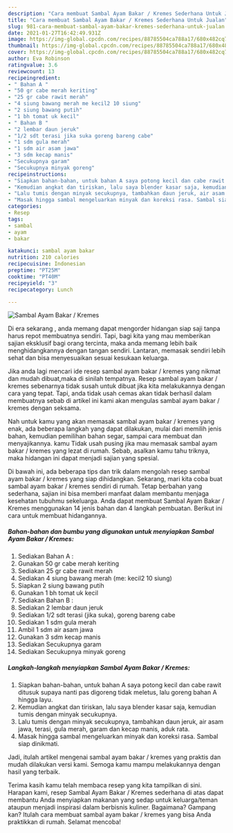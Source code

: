 ```yaml
---
description: "Cara membuat Sambal Ayam Bakar / Kremes Sederhana Untuk Jualan"
title: "Cara membuat Sambal Ayam Bakar / Kremes Sederhana Untuk Jualan"
slug: 981-cara-membuat-sambal-ayam-bakar-kremes-sederhana-untuk-jualan
date: 2021-01-27T16:42:49.931Z
image: https://img-global.cpcdn.com/recipes/88785504ca788a17/680x482cq70/sambal-ayam-bakar-kremes-foto-resep-utama.jpg
thumbnail: https://img-global.cpcdn.com/recipes/88785504ca788a17/680x482cq70/sambal-ayam-bakar-kremes-foto-resep-utama.jpg
cover: https://img-global.cpcdn.com/recipes/88785504ca788a17/680x482cq70/sambal-ayam-bakar-kremes-foto-resep-utama.jpg
author: Eva Robinson
ratingvalue: 3.6
reviewcount: 13
recipeingredient:
- " Bahan A "
- "50 gr cabe merah keriting"
- "25 gr cabe rawit merah"
- "4 siung bawang merah me kecil2 10 siung"
- "2 siung bawang putih"
- "1 bh tomat uk kecil"
- " Bahan B "
- "2 lembar daun jeruk"
- "1/2 sdt terasi jika suka goreng bareng cabe"
- "1 sdm gula merah"
- "1 sdm air asam jawa"
- "3 sdm kecap manis"
- "Secukupnya garam"
- "Secukupnya minyak goreng"
recipeinstructions:
- "Siapkan bahan-bahan, untuk bahan A saya potong kecil dan cabe rawit ditusuk supaya nanti pas digoreng tidak meletus, lalu goreng bahan A hingga layu."
- "Kemudian angkat dan tiriskan, lalu saya blender kasar saja, kemudian tumis dengan minyak secukupnya."
- "Lalu tumis dengan minyak secukupnya, tambahkan daun jeruk, air asam jawa, terasi, gula merah, garam dan kecap manis, aduk rata."
- "Masak hingga sambal mengeluarkan minyak dan koreksi rasa. Sambal siap dinikmati."
categories:
- Resep
tags:
- sambal
- ayam
- bakar

katakunci: sambal ayam bakar 
nutrition: 210 calories
recipecuisine: Indonesian
preptime: "PT25M"
cooktime: "PT40M"
recipeyield: "3"
recipecategory: Lunch

---
```



![Sambal Ayam Bakar / Kremes](https://img-global.cpcdn.com/recipes/88785504ca788a17/680x482cq70/sambal-ayam-bakar-kremes-foto-resep-utama.jpg)

Di era  sekarang , anda memang dapat mengorder hidangan siap saji tanpa harus repot membuatnya sendiri. Tapi, bagi kita yang mau memberikan sajian eksklusif bagi orang tercinta, maka anda memang lebih baik menghidangkannya dengan tangan sendiri. Lantaran, memasak sendiri lebih sehat dan bisa menyesuaikan sesuai kesukaan keluarga.

Jika anda lagi mencari ide resep sambal ayam bakar / kremes yang nikmat dan mudah dibuat,maka di sinilah tempatnya. Resep sambal ayam bakar / kremes  sebenarnya tidak susah untuk dibuat jika kita melakukannya dengan cara yang tepat. Tapi, anda tidak usah cemas akan tidak berhasil dalam membuatnya 
sebab di artikel ini kami akan mengulas sambal ayam bakar / kremes dengan seksama.  



Nah untuk kamu yang akan memasak sambal ayam bakar / kremes yang enak, ada beberapa langkah yang dapat dilakukan, mulai dari memilih jenis bahan, kemudian pemilihan bahan segar, sampai cara membuat dan menyajikannya. kamu Tidak usah pusing jika mau memasak sambal ayam bakar / kremes yang lezat di rumah. Sebab, asalkan kamu  tahu triknya, maka hidangan ini dapat menjadi sajian yang spesial.

Di bawah ini, ada beberapa tips dan trik dalam mengolah resep sambal ayam bakar / kremes yang siap dihidangkan. Sekarang, mari kita coba buat sambal ayam bakar / kremes sendiri di rumah. Tetap berbahan yang sederhana, sajian ini bisa memberi manfaat dalam membantu menjaga kesehatan tubuhmu sekeluarga. Anda dapat membuat Sambal Ayam Bakar / Kremes menggunakan 14 jenis bahan dan 4 langkah pembuatan. Berikut ini cara untuk membuat hidangannya.

<!--inarticleads1-->

##### Bahan-bahan dan bumbu yang digunakan untuk menyiapkan Sambal Ayam Bakar / Kremes:

1. Sediakan  Bahan A :
1. Gunakan 50 gr cabe merah keriting
1. Sediakan 25 gr cabe rawit merah
1. Sediakan 4 siung bawang merah (me: kecil2 10 siung)
1. Siapkan 2 siung bawang putih
1. Gunakan 1 bh tomat uk kecil
1. Sediakan  Bahan B :
1. Sediakan 2 lembar daun jeruk
1. Sediakan 1/2 sdt terasi (jika suka), goreng bareng cabe
1. Sediakan 1 sdm gula merah
1. Ambil 1 sdm air asam jawa
1. Gunakan 3 sdm kecap manis
1. Sediakan Secukupnya garam
1. Sediakan Secukupnya minyak goreng




<!--inarticleads2-->

##### Langkah-langkah menyiapkan Sambal Ayam Bakar / Kremes:

1. Siapkan bahan-bahan, untuk bahan A saya potong kecil dan cabe rawit ditusuk supaya nanti pas digoreng tidak meletus, lalu goreng bahan A hingga layu.
1. Kemudian angkat dan tiriskan, lalu saya blender kasar saja, kemudian tumis dengan minyak secukupnya.
1. Lalu tumis dengan minyak secukupnya, tambahkan daun jeruk, air asam jawa, terasi, gula merah, garam dan kecap manis, aduk rata.
1. Masak hingga sambal mengeluarkan minyak dan koreksi rasa. Sambal siap dinikmati.




Jadi, itulah artikel mengenai  sambal ayam bakar / kremes  yang praktis dan mudah dilakukan versi kami. Semoga kamu mampu melakukannya dengan hasil yang terbaik. 

Terima kasih kamu telah membaca resep yang kita tampilkan di sini. Harapan kami, resep  Sambal Ayam Bakar / Kremes sederhana di atas dapat membantu Anda menyiapkan makanan yang sedap untuk keluarga/teman ataupun menjadi inspirasi dalam berbisnis kuliner. Bagaimana? Gampang kan? Itulah cara membuat sambal ayam bakar / kremes yang bisa Anda praktikkan di rumah. Selamat mencoba!

